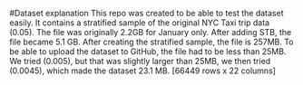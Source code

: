 #Dataset explanation
This repo was created to be able to test the dataset easily. It contains a stratified sample of the original NYC Taxi trip data (0.05). The file was originally 2.2GB for January only. After adding STB, the file became 5.1 GB. After creating the stratified sample, the file is 257MB. 
To be able to upload the dataset to GitHub, the file had to be less than 25MB. We tried (0.005), but that was slightly larger than 25MB, we then tried (0.0045), which made the dataset 23.1 MB.
[66449 rows x 22 columns]
